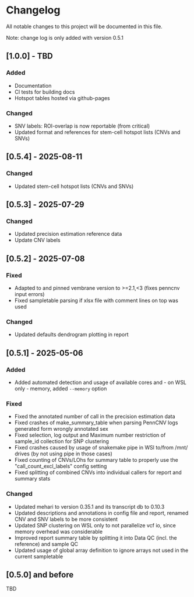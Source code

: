 # Changelog

All notable changes to this project will be documented in this file.

Note: change log is only added with version 0.5.1

## [1.0.0] - TBD

### Added

- Documentation
- CI tests for building docs
- Hotspot tables hosted via github-pages

### Changed

- SNV labels: ROI-overlap is now reportable (from critical)
- Updated format and references for stem-cell hotspot lists (CNVs and SNVs)

## [0.5.4] - 2025-08-11

### Changed

- Updated stem-cell hotspot lists (CNVs and SNVs)


## [0.5.3] - 2025-07-29

### Changed

- Updated precision estimation reference data
- Update CNV labels


## [0.5.2] - 2025-07-08

### Fixed

- Adapted to and pinned vembrane version to >=2.1,<3 (fixes penncnv input errors)
- Fixed sampletable parsing if xlsx file with comment lines on top was used

### Changed

- Updated defaults dendrogram plotting in report

## [0.5.1] - 2025-05-06

### Added

- Added automated detection and usage of available cores and - on WSL only - memory, added `--memory` option

### Fixed

- Fixed the annotated number of call in the precision estimation data
- Fixed crashes of make_summary_table when parsing PennCNV logs generated form wrongly annotated sex
- Fixed selection, log output and Maximum number restriction of sample_id collection for SNP clustering
- Fixed crashes caused by usage of snakemake pipe in WSl to/from /mnt/ drives (by not using pipe in those cases)
- Fixed counting of CNVs/LOhs for summary table to properly use the "call_count_excl_labels" config setting
- Fixed splitting of combined CNVs into individual callers for report and summary stats

### Changed

- Updated mehari to version 0.35.1 and its transcript db to 0.10.3
- Updated descriptions and annotations in config file and report, renamed CNV and SNV labels to be more consistent
- Updated SNP clustering on WSL only to not parallelize vcf io, since memory overhead was considerable
- Improved report summary table by splitting it into Data QC (incl. the reference) and sample QC
- Updated usage of global array definition to ignore arrays not used in the current sampletable

## [0.5.0] and before

TBD